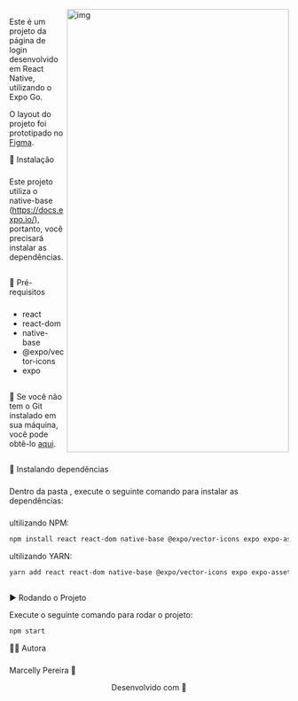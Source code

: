 <img  align="right" src="https://github.com/marcellypereira/missao2/assets/116754560/e0c165a1-1783-4c48-840c-9f6f41074e75" alt='img'  width="400px" height="800px"/>

Este é um projeto da página de login desenvolvido em React Native, utilizando o Expo Go. 


O layout do projeto foi prototipado no [Figma](https://www.figma.com/file/LWfUk8CkSS6av5zsH1K4QD/Login-Screen---Missao-2?type=design&node-id=37-69&t=HA0HPqjGH1jukkPt-0).


🧱 Instalação
###
Este projeto utiliza o native-base (https://docs.expo.io/), portanto, você precisará instalar as dependências.

##

🚧 Pré-requisitos
###
- react 
- react-dom
- native-base
- @expo/vector-icons
- expo

##

🚨 Se você não tem o Git instalado em sua máquina, você pode obtê-lo [aqui](https://git-scm.com/downloads).

##
🚧 Instalando dependências
###
Dentro da pasta , execute o seguinte comando para instalar as dependências:
###
ultilizando NPM:
```bash
npm install react react-dom native-base @expo/vector-icons expo expo-asset expo-font
```

ultilizando YARN:
```bash
yarn add react react-dom native-base @expo/vector-icons expo expo-asset expo-font
```

##
▶️ Rodando o Projeto

Execute o seguinte comando para rodar o projeto:
```bash
npm start
```

👩‍💻  Autora 

###
Marcelly Pereira 💅

<p align="center">Desenvolvido com 💜</p>
